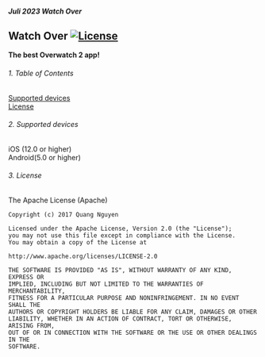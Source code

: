 ##### Juli 2023 Watch Over
Watch Over
[![License](https://img.shields.io/badge/license-Apache%202-4EB1BA.svg?style=flat-square)](https://www.apache.org/licenses/LICENSE-2.0.html)
----------------

**The best Overwatch 2 app!**  

###### 1. Table of Contents
[Supported devices](#supported-devices)<br />
[License](#license)

###### 2. Supported devices
iOS (12.0 or higher)<br />
Android(5.0 or higher)

###### 3. License  

The Apache License (Apache)

    Copyright (c) 2017 Quang Nguyen

    Licensed under the Apache License, Version 2.0 (the "License");
    you may not use this file except in compliance with the License.
    You may obtain a copy of the License at

    http://www.apache.org/licenses/LICENSE-2.0

    THE SOFTWARE IS PROVIDED "AS IS", WITHOUT WARRANTY OF ANY KIND, EXPRESS OR
    IMPLIED, INCLUDING BUT NOT LIMITED TO THE WARRANTIES OF MERCHANTABILITY,
    FITNESS FOR A PARTICULAR PURPOSE AND NONINFRINGEMENT. IN NO EVENT SHALL THE
    AUTHORS OR COPYRIGHT HOLDERS BE LIABLE FOR ANY CLAIM, DAMAGES OR OTHER
    LIABILITY, WHETHER IN AN ACTION OF CONTRACT, TORT OR OTHERWISE, ARISING FROM,
    OUT OF OR IN CONNECTION WITH THE SOFTWARE OR THE USE OR OTHER DEALINGS IN THE
    SOFTWARE.
